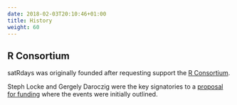 ```yaml
---
date: 2018-02-03T20:10:46+01:00
title: History
weight: 60
---
```


## R Consortium
satRdays was originally founded after requesting support the [R Consortium](//www.r-consortium.org).

Steph Locke and Gergely Daroczig were the key signatories to a [proposal for funding](//github.com/satRdays/RSaturday-proposal/blob/master/out/satRdays-proposal.pdf) where the events were initially outlined.